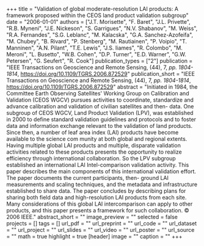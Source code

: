 +++
title = "Validation of global moderate-resolution LAI products: A framework proposed within the CEOS land product validation subgroup"
date = "2006-01-01"
authors = ["J.T. Morisette", "F. Baret", "J.L. Privette", "R.B. Myneni", "J.E. Nickeson", "S. Garrigues", "N.V. Shabanov", "M. Weiss", "R.A. Fernandes", "S.G. Leblanc", "M. Kalacska", "G.A. Sanchez-Azofeifa", "M. Chubey", "B. Rivard", "P. Stenberg", "M. Rautiainen", "P. Voipio", "T. Manninen", "A.N. Pilant", "T.E. Lewis", "J.S. Iiames", "R. Colombo", "M. Meroni", "L. Busetto", "W.B. Cohen", "D.P. Turner", "E.D. Warner", "G.W. Petersen", "G. Seufert", "R. Cook"]
publication_types = ["2"]
publication = "IEEE Transactions on Geoscience and Remote Sensing, (44), 7, _pp. 1804-1814_, https://doi.org/10.1109/TGRS.2006.872529"
publication_short = "IEEE Transactions on Geoscience and Remote Sensing, (44), 7, _pp. 1804-1814_, https://doi.org/10.1109/TGRS.2006.872529"
abstract = "Initiated in 1984, the Committee Earth Observing Satellites' Working Group on Calibration and Validation (CEOS WGCV) pursues activities to coordinate, standardize and advance calibration and validation of civilian satellites and then- data. One subgroup of CEOS WGCV, Land Product Validation (LPV), was established in 2000 to define standard validation guidelines and protocols and to foster data and information exchange relevant to the validation of land products. Since then, a number of leaf area index (LAI) products have become available to the science com munity at both global and regional extents. Having multiple global LAI products and multiple, disparate validation activities related to these products presents the opportunity to realize efficiency through international collaboration. So the LPV subgroup established an international LAI Intel-comparison validation activity. This paper describes the main components of this international validation effort. The paper documents the current participants, then- ground LAI measurements and scaling techniques, and the metadata and infrastructure established to share data. The paper concludes by describing plans for sharing both field data and high-resolution LAI products from each site. Many considerations of this global LAI intercomparison can apply to other products, and this paper presents a framework for such collaboration. © 2006 IEEE."
abstract_short = ""
image_preview = ""
selected = false
projects = []
tags = []
url_pdf = ""
url_preprint = ""
url_code = ""
url_dataset = ""
url_project = ""
url_slides = ""
url_video = ""
url_poster = ""
url_source = ""
math = true
highlight = true
[header]
image = ""
caption = ""
+++
